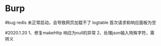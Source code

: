 # Burp

#bug
redis 未正常启动，会导致网页加载不了 
logtable 首次请求和响应面板为空

#2020.1.20 
1、修复makeHttp 响应为null的异常
2、处理json输入特殊字符，需转义
